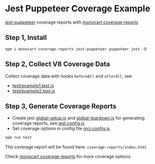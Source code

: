 # Jest Puppeteer Coverage Example
[jest-puppeteer](https://github.com/argos-ci/jest-puppeteer) coverage reports with [monocart coverage reports](https://github.com/cenfun/monocart-coverage-reports)

## Step 1, Install
```
npm i monocart-coverage-reports jest-puppeteer puppeteer jest -D
```

## Step 2, Collect V8 Coverage Data
Collect coverage data with hooks `beforeAll` and `afterAll`, see
- [test/example1.test.js](./test/example1.test.js)
- [test/example2.test.js](./test/example2.test.js)

## Step 3, Generate Coverage Reports
- Create jest [global-setup.js](global-setup.js) and [global-teardown.js](global-teardown.js) for generating coverage reports, see [jest.config.js](jest.config.js)
- Set coverage options in config file [mcr.config.js](mcr.config.js)

```sh
npm run test
```
The coverage report will be found here: `coverage-reports/index.html`

Check [monocart coverage reports](https://github.com/cenfun/monocart-coverage-reports) for more coverage options.

